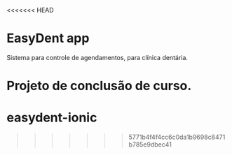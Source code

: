<<<<<<< HEAD

# EasyDent app

Sistema para controle de agendamentos, para clínica dentária.

Projeto de conclusão de curso.
=======
# easydent-ionic
>>>>>>> 5771b4f4f4cc6c0da1b9698c8471b785e9dbec41
